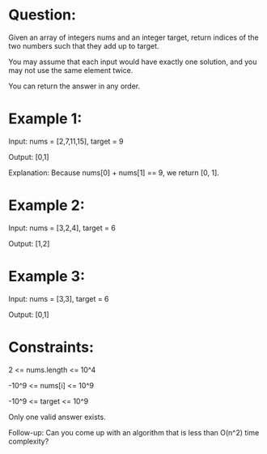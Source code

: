 # Question:
Given an array of integers nums and an integer target, return indices of the two numbers such that they add up to target.

You may assume that each input would have exactly one solution, and you may not use the same element twice.

You can return the answer in any order.


# Example 1:

Input: nums = [2,7,11,15], target = 9

Output: [0,1]

Explanation: Because nums[0] + nums[1] == 9, we return [0, 1].


# Example 2:

Input: nums = [3,2,4], target = 6

Output: [1,2]


# Example 3:

Input: nums = [3,3], target = 6

Output: [0,1]
 

# Constraints:

2 <= nums.length <= 10^4

-10^9 <= nums[i] <= 10^9

-10^9 <= target <= 10^9

Only one valid answer exists.
 

Follow-up: Can you come up with an algorithm that is less than O(n^2) time complexity?